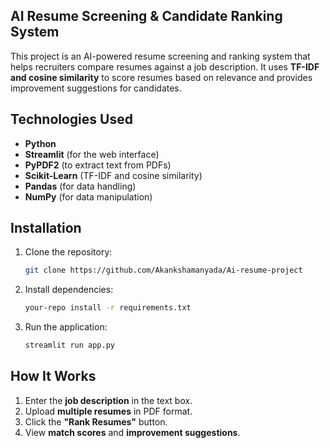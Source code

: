 ## AI Resume Screening & Candidate Ranking System  

This project is an AI-powered resume screening and ranking system that helps recruiters compare resumes against a job description. It uses **TF-IDF and cosine similarity** to score resumes based on relevance and provides improvement suggestions for candidates.

## Technologies Used  
- **Python**  
- **Streamlit** (for the web interface)  
- **PyPDF2** (to extract text from PDFs)  
- **Scikit-Learn** (TF-IDF and cosine similarity)  
- **Pandas** (for data handling)  
- **NumPy** (for data manipulation)  

## Installation  

1. Clone the repository:  
   ```bash
   git clone https://github.com/Akankshamanyada/Ai-resume-project
   ```

2. Install dependencies:
   ```bash
   your-repo install -r requirements.txt
   ```

4. Run the application:  
   ```bash
   streamlit run app.py
   ```

## How It Works  
1. Enter the **job description** in the text box.  
2. Upload **multiple resumes** in PDF format.  
3. Click the **"Rank Resumes"** button.  
4. View **match scores** and **improvement suggestions**.  
